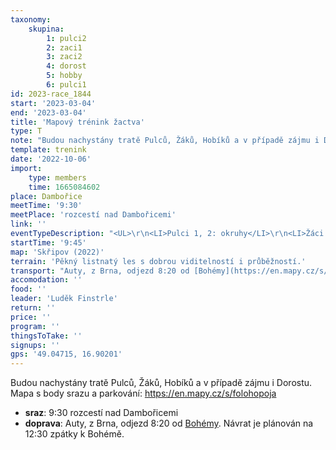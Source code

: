 ```yaml
---
taxonomy:
    skupina:
        1: pulci2
        2: zaci1
        3: zaci2
        4: dorost
        5: hobby
        6: pulci1
id: 2023-race_1844
start: '2023-03-04'
end: '2023-03-04'
title: 'Mapový trénink žactva'
type: T
note: "Budou nachystány tratě Pulců, Žáků, Hobíků a v případě zájmu i Dorostu.\r\nMapa s body srazu a parkování: https://en.mapy.cz/s/folohopoja"
template: trenink
date: '2022-10-06'
import:
    type: members
    time: 1665084602
place: Dambořice
meetTime: '9:30'
meetPlace: 'rozcestí nad Dambořicemi'
link: ''
eventTypeDescription: "<UL>\r\n<LI>Pulci 1, 2: okruhy</LI>\r\n<LI>Žáci 1: SUI hra</LI>\r\n<LI>Žáci 2: COB bez cest</LI>\r\n<LI>Hobícy: COB bez cest</LI>\r\n</UL>"
startTime: '9:45'
map: 'Skřipov (2022)'
terrain: 'Pěkný listnatý les s dobrou viditelností i průběžností.'
transport: "Auty, z Brna, odjezd 8:20 od [Bohémy](https://en.mapy.cz/s/caredegova).\r\nNávrat je plánován na 12:30 zpátky k Bohémě."
accomodation: ''
food: ''
leader: 'Luděk Finstrle'
return: ''
price: ''
program: ''
thingsToTake: ''
signups: ''
gps: '49.04715, 16.90201'
---
```


Budou nachystány tratě Pulců, Žáků, Hobíků a v případě zájmu i Dorostu.
Mapa s body srazu a parkování: https://en.mapy.cz/s/folohopoja
* **sraz**: 9:30 rozcestí nad Dambořicemi
* **doprava**: Auty, z Brna, odjezd 8:20 od [Bohémy](https://en.mapy.cz/s/caredegova).
Návrat je plánován na 12:30 zpátky k Bohémě.
